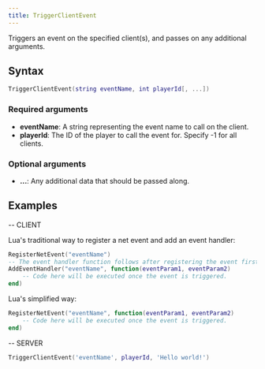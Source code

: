 ```yaml
---
title: TriggerClientEvent
---
```


Triggers an event on the specified client(s), and passes on any additional arguments.

Syntax
------

```lua
TriggerClientEvent(string eventName, int playerId[, ...])
```

### Required arguments
- **eventName**: A string representing the event name to call on the client.
- **playerId**: The ID of the player to call the event for. Specify -1 for all clients.

### Optional arguments
- **...**: Any additional data that should be passed along.

Examples
--------

-- CLIENT

Lua's traditional way to register a net event and add an event handler:
```lua
RegisterNetEvent("eventName")
-- The event handler function follows after registering the event first.
AddEventHandler("eventName", function(eventParam1, eventParam2)
    -- Code here will be executed once the event is triggered.
end)
```

Lua's simplified way:
```lua
RegisterNetEvent("eventName", function(eventParam1, eventParam2)
    -- Code here will be executed once the event is triggered.
end)
```

-- SERVER
```lua
TriggerClientEvent('eventName', playerId, 'Hello world!')
```

[AddEventHandler]: /docs/developers/scripting-reference/runtimes/lua/functions/AddEventHandler/
[RegisterNetEvent]: /docs/developers/scripting-reference/runtimes/lua/functions/RegisterNetEvent/
